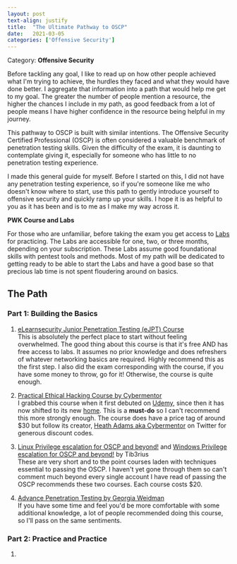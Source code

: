 ```yaml
---
layout: post
text-align: justify
title:  "The Ultimate Pathway to OSCP"
date:   2021-03-05
categories: ['Offensive Security']
---
```

Category: **Offensive Security**

Before tackling any goal, I like to read up on how other people achieved what I'm trying to achieve, the hurdles they faced and what they would have done better. I aggregate that information into a path that would help me get to my goal. The greater the number of people mention a resource, the higher the chances I include in my path, as good feedback from a lot of people means I have higher confidence in the resource being helpful in my journey.

This pathway to OSCP is built with similar intentions. The Offensive Security Certified Professional (OSCP) is often considered a valuable benchmark of penetration testing skills. Given the difficulty of the exam, it is daunting to contemplate giving it, especially for someone who has little to no penetration testing experience. 

I made this general guide for myself. Before I started on this, I did not have any penetration testing experience, so if you're someone like me who doesn't know where to start, use this path to gently introduce yourself to offensive security and quickly ramp up your skills. I hope it is as helpful to you as it has been and is to me as I make my way across it. 
 
**PWK Course and Labs**

For those who are unfamiliar, before taking the exam you get access to [Labs](https://www.offensive-security.com/pwk-oscp/) for practicing. The Labs are accessible for one, two, or three months, depending on your subscription. These Labs assume good foundational skills with pentest tools and methods. Most of my path will be dedicated to getting ready to be able to start the Labs and have a good base so that precious lab time is not spent floudering around on basics. 

## The Path

### Part 1: Building the Basics  
1. [eLearnsecurity Junior Penetration Testing (eJPT) Course](https://my.ine.com/path/a223968e-3a74-45ed-884d-2d16760b8bbd) <br/>
This is absolutely the perfect place to start without feeling overwhelmed. The good thing about this course is that it's free AND has free access to labs. It assumes no prior knowledge and does refreshers of whatever networking basics are required. Highly recommend this as the first step. I also did the exam corresponding with the course, if you have some money to throw, go for it! Otherwise, the course is quite enough. 

2. [Practical Ethical Hacking Course by Cybermentor](https://academy.tcm-sec.com/p/practical-ethical-hacking-the-complete-course)<br/>
I grabbed this course when it first debuted on [Udemy](https://www.udemy.com/course/practical-ethical-hacking/learn/lecture/16966038?start=0#overview), since then it has now shifted to its new [home](https://academy.tcm-sec.com/p/practical-ethical-hacking-the-complete-course). This is a **must-do** so I can't recommend this more strongly enough. The course does have a price tag of around $30 but follow its creator, [Heath Adams aka Cybermentor](https://twitter.com/thecybermentor) on Twitter for generous discount codes. 

3. [Linux Privilege escalation for OSCP and beyond!](https://www.udemy.com/course/linux-privilege-escalation/) and [Windows Privilege escalation for OSCP and beyond!](https://www.udemy.com/course/windows-privilege-escalation/) by Tib3rius<br/>
These are very short and to the point courses laden with techniques essential to passing the OSCP. I haven't yet gone through them so can't comment much beyond every single account I have read of passing the OSCP recommends these two courses. Each course costs $20.

4. [Advance Penetration Testing by Georgia Weidman](https://www.cybrary.it/course/advanced-penetration-testing/)<br/>
If you have some time and feel you'd be more comfortable with some additional knowledge, a lot of people recommended doing this course, so I'll pass on the same sentiments.

### Part 2: Practice and Practice

1.
